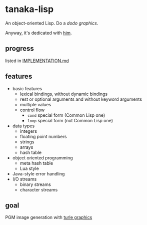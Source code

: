 # tanaka-lisp

An object-oriented Lisp. Do a *dodo graphics*.

Anyway, it's dedicated with [him](https://oddtaxi.fandom.com/wiki/Hajime_Tanaka).

## progress

listed in [IMPLEMENTATION.md](IMPLEMENTATION.md)

## features

- basic features
    - lexical bindings, without dynamic bindings
    - rest or optional arguments and without keyword arguments
    - multiple values
    - control flow
        - `cond` special form (Common Lisp one)
        - `loop` special form (not Common Lisp one)
- data types
    - integers
    - floating point numbers
    - strings
    - arrays
    - hash table
- object oriented programming
    - meta hash table
    - Lua style
- Java-style error handling
- I/O streams
    - binary streams
    - character streams

## goal

PGM image generation with [turle graphics](https://en.wikipedia.org/wiki/Turtle_graphics)
